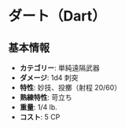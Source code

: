 # ダート（Dart）

## 基本情報
- **カテゴリー**: 単純遠隔武器
- **ダメージ**: 1d4 刺突
- **特性**: 妙技、投擲（射程 20/60）
- **熟練特性**: 苛立ち
- **重量**: 1/4 lb.
- **コスト**: 5 CP

